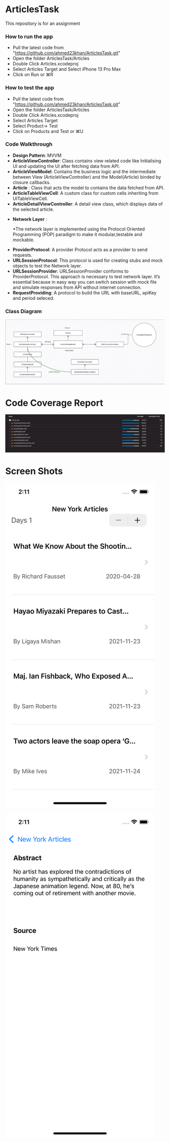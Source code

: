 # ArticlesTask
This repository is for an assignment

### How to run the app
 - Pull the latest code from "https://github.com/ahmed23khan/ArticlesTask.git"
 - Open the folder ArticlesTask/Articles
 - Double Click Articles.xcodeproj
 - Select Articles Target and Select iPhone 13 Pro Max
 - Click on Run or ⌘R
 
### How to test the app
 - Pull the latest code from "https://github.com/ahmed23khan/ArticlesTask.git"
 - Open the folder ArticlesTask/Articles
 - Double Click Articles.xcodeproj
 - Select Articles Target
 - Select Product-> Test
 - Click on Products and Test or ⌘U

### Code Walkthrough 
- **Design Pattern**: MVVM
- **ArticleViewController**: Class contains view related code like Initialising UI and updating the UI after fetching data from API.
- **ArticleViewModel**: Contains the business logic and the intermediate between View (ArticleViewController) and the Model(Article) binded by closure callbacks.
- **Article** : Class that acts the model to contains the data fetched from API.
- **ArticleTableViewCell**: A custom class for custom cells inheriting from UITableViewCell.
- **ArticleDetailViewController**: A detail view class, which displays data of the selected article.

 * **Network Layer** :
 
     *The network layer is implemented using the Protocol Oriented Programming (POP) paradigm to make it modular,testable and mockable.

- **ProviderProtocol**: A provider Protocol acts as a provider to send requests.
- **URLSessionProtocol**: This protocol is used for creating stubs and mock objects to test the Network layer.
- **URLSessionProvider**: URLSessionProvider conforms to ProviderProtocol. This approach is necessary to test network layer. It’s essential because in easy way you can switch session with mock file and simulate responses from API without internet connection.
- **RequestProviding**: A protocol to build the URL with baseURL, apiKey and period seleced.

### Class Diagram
![Alt text](https://github.com/ahmed23khan/ArticlesTask/blob/d0bd0d1c4c5ade603cdcff6d83a0988f399b60ed/Class_Diagram.png)


# Code Coverage Report
![alt text](https://github.com/ahmed23khan/ArticlesTask/blob/d0bd0d1c4c5ade603cdcff6d83a0988f399b60ed/Code_Coverage.png)


# Screen Shots

![alt text](https://github.com/ahmed23khan/ArticlesTask/blob/d0bd0d1c4c5ade603cdcff6d83a0988f399b60ed/screenshot4.png)

![alt text](https://github.com/ahmed23khan/ArticlesTask/blob/d0bd0d1c4c5ade603cdcff6d83a0988f399b60ed/Screenshot3.png)
